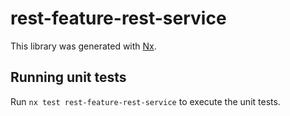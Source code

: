 # rest-feature-rest-service

This library was generated with [Nx](https://nx.dev).

## Running unit tests

Run `nx test rest-feature-rest-service` to execute the unit tests.
